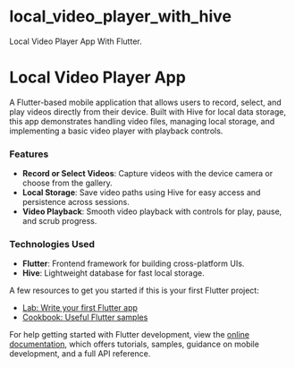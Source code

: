 # local_video_player_with_hive

Local Video Player App With Flutter.

# Local Video Player App

A Flutter-based mobile application that allows users to record, select, and play videos directly from their device. Built with Hive for local data storage, this app demonstrates handling video files, managing local storage, and implementing a basic video player with playback controls. 

### Features
- **Record or Select Videos**: Capture videos with the device camera or choose from the gallery.
- **Local Storage**: Save video paths using Hive for easy access and persistence across sessions.
- **Video Playback**: Smooth video playback with controls for play, pause, and scrub progress.

### Technologies Used
- **Flutter**: Frontend framework for building cross-platform UIs.
- **Hive**: Lightweight database for fast local storage.



A few resources to get you started if this is your first Flutter project:

- [Lab: Write your first Flutter app](https://docs.flutter.dev/get-started/codelab)
- [Cookbook: Useful Flutter samples](https://docs.flutter.dev/cookbook)

For help getting started with Flutter development, view the
[online documentation](https://docs.flutter.dev/), which offers tutorials,
samples, guidance on mobile development, and a full API reference.
